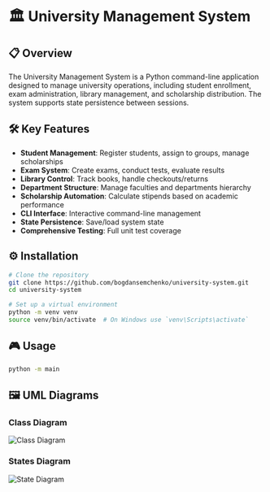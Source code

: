# 🏛️ University Management System

## 📋 Overview
The University Management System is a Python command-line application designed to manage university operations, including student enrollment, exam administration, library management, and scholarship distribution. The system supports state persistence between sessions.

## 🛠️ Key Features
- **Student Management**: Register students, assign to groups, manage scholarships
- **Exam System**: Create exams, conduct tests, evaluate results
- **Library Control**: Track books, handle checkouts/returns
- **Department Structure**: Manage faculties and departments hierarchy
- **Scholarship Automation**: Calculate stipends based on academic performance
- **CLI Interface**: Interactive command-line management
- **State Persistence**: Save/load system state
- **Comprehensive Testing**: Full unit test coverage

## ⚙️ Installation
```sh
# Clone the repository
git clone https://github.com/bogdansemchenko/university-system.git
cd university-system

# Set up a virtual environment
python -m venv venv
source venv/bin/activate  # On Windows use `venv\Scripts\activate`
```

## 🎮 Usage
```sh
python -m main
```


## 🖼️ UML Diagrams
### Class Diagram
![Class Diagram](![image](https://github.com/user-attachments/assets/ed087e5c-2a22-43e7-a70c-e3590d1c7740)
)

### States Diagram
![State Diagram](![image](https://github.com/user-attachments/assets/66bb3b13-1ae4-4503-9d96-3394fac4268c)
)


